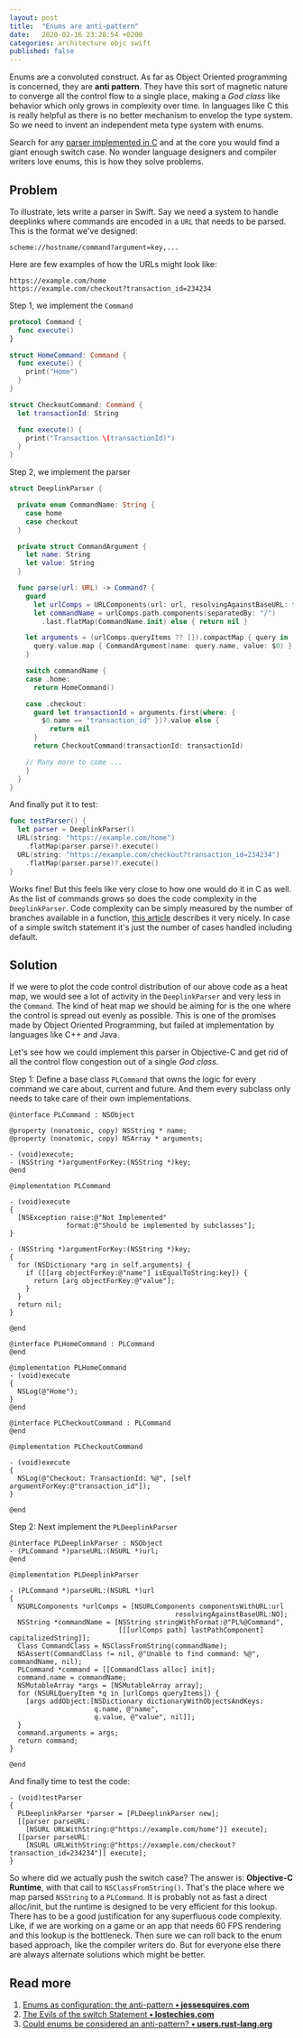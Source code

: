 ```yaml
---
layout: post
title:  "Enums are anti-pattern"
date:   2020-02-16 23:28:54 +0200
categories: architecture objc swift
published: false
---
```


Enums are a convoluted construct. As far as Object Oriented programming is concerned, they are **anti pattern**. They have this sort of magnetic nature to converge all the control flow to a single place, making a *God class* like behavior which only grows in complexity over time. In languages like C this is really helpful as there is no better mechanism to envelop the type system. So we need to invent an independent meta type system with enums. 

Search for any [parser implemented in C](https://github.com/google/gumbo-parser/blob/master/src/parser.c#L579) and at the core you would find a giant enough switch case. No wonder language designers and compiler writers love enums, this is how they solve problems.

## Problem

To illustrate, lets write a parser in Swift. Say we need a system to handle deeplinks where commands are encoded in a `URL` that needs to be parsed. This is the format we've designed:

```
scheme://hostname/command?argument=key,...
```

Here are few examples of how the URLs might look like:

```
https://example.com/home
https://example.com/checkout?transaction_id=234234
```

Step 1, we implement the `Command`

```swift
protocol Command {
  func execute()
}

struct HomeCommand: Command {
  func execute() {
    print("Home")
  }
}

struct CheckoutCommand: Command {
  let transactionId: String

  func execute() {
    print("Transaction \(transactionId)")
  }
}
```

Step 2, we implement the parser

```swift
struct DeeplinkParser {

  private enum CommandName: String {
    case home
    case checkout
  }

  private struct CommandArgument {
    let name: String
    let value: String
  }

  func parse(url: URL) -> Command? {
    guard
      let urlComps = URLComponents(url: url, resolvingAgainstBaseURL: false),
      let commandName = urlComps.path.components(separatedBy: "/")
        .last.flatMap(CommandName.init) else { return nil }

    let arguments = (urlComps.queryItems ?? []).compactMap { query in
      query.value.map { CommandArgument(name: query.name, value: $0) }
    }

    switch commandName {
    case .home:
      return HomeCommand()

    case .checkout:
      guard let transactionId = arguments.first(where: {
        $0.name == "transaction_id" })?.value else {
          return nil
      }
      return CheckoutCommand(transactionId: transactionId)

    // Many more to come ...
    }
  }
}
```

And finally put it to test:
```swift
func testParser() {
  let parser = DeeplinkParser()
  URL(string: "https://example.com/home")
    .flatMap(parser.parse)?.execute()
  URL(string: "https://example.com/checkout?transaction_id=234234")
    .flatMap(parser.parse)?.execute()
}
```

Works fine! But this feels like very close to how one would do it in C as well. As the list of commands grows so does the code complexity in the `DeeplinkParser`. Code complexity can be simply measured by the number of branches available in a function, [this article](https://blog.codacy.com/an-in-depth-explanation-of-code-complexity/) describes it very nicely. In case of a simple switch statement it's just the number of cases handled including default.

## Solution

If we were to plot the code control distribution of our above code as a heat map, we would see a lot of activity in the `DeeplinkParser` and very less in the `Command`. The kind of heat map we should be aiming for is the one where the control is spread out evenly as possible. This is one of the promises made by Object Oriented Programming, but failed at implementation by languages like C++ and Java.

Let's see how we could implement this parser in Objective-C and get rid of all the control flow congestion out of a single *God class*.

Step 1: Define a base class `PLCommand` that owns the logic for every command we care about, current and future. And them every subclass only needs to take care of their own implementations.

```objc
@interface PLCommand : NSObject

@property (nonatomic, copy) NSString * name;
@property (nonatomic, copy) NSArray * arguments;

- (void)execute;
- (NSString *)argumentForKey:(NSString *)key;
@end

@implementation PLCommand

- (void)execute
{
  [NSException raise:@"Not Implemented"
              format:@"Should be implemented by subclasses"];
}

- (NSString *)argumentForKey:(NSString *)key;
{
  for (NSDictionary *arg in self.arguments) {
    if ([[arg objectForKey:@"name"] isEqualToString:key]) {
      return [arg objectForKey:@"value"];
    }
  }
  return nil;
}

@end
```

```objc 
@interface PLHomeCommand : PLCommand
@end

@implementation PLHomeCommand
- (void)execute 
{
  NSLog(@"Home");
}
@end
```

```objc 
@interface PLCheckoutCommand : PLCommand
@end

@implementation PLCheckoutCommand

- (void)execute 
{
  NSLog(@"Checkout: TransactionId: %@", [self argumentForKey:@"transaction_id"]);
}

@end
```

Step 2: Next implement the `PLDeeplinkParser`

```objc
@interface PLDeeplinkParser : NSObject
- (PLCommand *)parseURL:(NSURL *)url;
@end

@implementation PLDeeplinkParser

- (PLCommand *)parseURL:(NSURL *)url
{
  NSURLComponents *urlComps = [NSURLComponents componentsWithURL:url
                                         resolvingAgainstBaseURL:NO];
  NSString *commandName = [NSString stringWithFormat:@"PL%@Command",
                           [[[urlComps path] lastPathComponent] capitalizedString]];
  Class CommandClass = NSClassFromString(commandName);
  NSAssert(CommandClass != nil, @"Unable to find command: %@", commandName, nil);
  PLCommand *command = [[CommandClass alloc] init];
  command.name = commandName;
  NSMutableArray *args = [NSMutableArray array];
  for (NSURLQueryItem *q in [urlComps queryItems]) {
    [args addObject:[NSDictionary dictionaryWithObjectsAndKeys:
                     q.name, @"name",
                     q.value, @"value", nil]];
  }
  command.arguments = args;
  return command;
}

@end
```

And finally time to test the code:

```objc
- (void)testParser
{
  PLDeeplinkParser *parser = [PLDeeplinkParser new];
  [[parser parseURL:
    [NSURL URLWithString:@"https://example.com/home"]] execute];
  [[parser parseURL:
    [NSURL URLWithString:@"https://example.com/checkout?transaction_id=234234"]] execute];
}
```

So where did we actually push the switch case? The answer is: **Objective-C Runtime**, with that call to `NSClassFromString()`. That's the place where we map parsed `NSString` to a `PLCommand`. It is probably not as fast a direct alloc/init, but the runtime is designed to be very efficient for this lookup. There has to be a good justification for any superfluous code complexity. Like, if we are working on a game or an app that needs 60 FPS rendering and this lookup is the bottleneck. Then sure we can roll back to the enum based approach, like the compiler writers do. But for everyone else there are always alternate solutions which might be better.

## Read more

1. [Enums as configuration: the anti-pattern **• jessesquires.com**](https://www.jessesquires.com/blog/enums-as-configs/)
2. [The Evils of the switch Statement **• lostechies.com**](https://lostechies.com/johnteague/2013/03/03/polymorphism-part-2-refactoring-to-polymorphic-behavior/)
3. [Could enums be considered an anti-pattern? **• users.rust-lang.org**](https://users.rust-lang.org/t/could-enums-be-considered-an-anti-pattern/10068)
